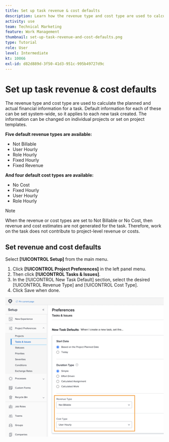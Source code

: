 ```yaml
---
title: Set up task revenue & cost defaults
description: Learn how the revenue type and cost type are used to calculate the planned and actual financial information for a task.
activity: use
team: Technical Marketing
feature: Work Management
thumbnail: set-up-task-revenue-and-cost-defaults.png
type: Tutorial
role: User
level: Intermediate
kt: 10066
exl-id: d82d889d-3f50-41d3-951c-995b49727d9c
---
```

# Set up task revenue & cost defaults

The revenue type and cost type are used to calculate the planned and actual financial information for a task. Default information for each of these can be set system-wide, so it applies to each new task created. The information can be changed on individual projects or set on project templates.

**Five default revenue types are available:**

* Not Billable
* User Hourly
* Role Hourly
* Fixed Hourly
* Fixed Revenue

**And four default cost types are available:**

* No Cost
* Fixed Hourly
* User Hourly
* Role Hourly

>[!NOTE]
>
>When the revenue or cost types are set to Not Billable or No Cost, then revenue and cost estimates are not generated for the task. Therefore, work on the task does not contribute to project-level revenue or costs.

## Set revenue and cost defaults

Select **[!UICONTROL Setup]** from the main menu.

1. Click **[!UICONTROL Project Preferences]** in the left panel menu.
1. Then click **[!UICONTROL Tasks & Issues]**.
1. In the [!UICONTROL New Task Default] section, select the desired [!UICONTROL Revenue Type] and [!UICONTROL Cost Type].
1. Click Save when done.

![An image of setting up revenue and cost defaults](assets/setting-up-finances-3.png)
